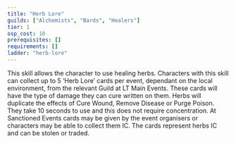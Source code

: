 ```yaml
---
title: "Herb Lore"
guilds: ["Alchemists", "Bards", "Healers"]
tier: 1
osp_cost: 10
prerequisites: []
requirements: []
ladder: "herb-lore"
---
```

This skill allows the character to use healing herbs. Characters with this skill can collect up to 5 ‘Herb Lore’ cards per event, dependant on the local environment, from the relevant Guild at LT Main Events. These cards will have the type of damage they can cure written on them. Herbs will duplicate the effects of Cure Wound, Remove Disease or Purge Poison. They take 10 seconds to use and this does not require concentration. At Sanctioned Events cards may be given by the event organisers or characters may be able to collect them IC. The cards represent herbs IC and can be stolen or traded.